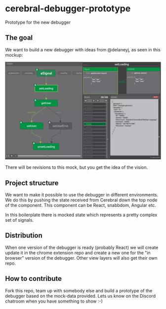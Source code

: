 # cerebral-debugger-prototype
Prototype for the new debugger

## The goal
We want to build a new debugger with ideas from @delaneyj, as seen in this mockup:

![mockup.jpg](mockup.jpg)

There will be revisions to this mock, but you get the idea of the vision.

## Project structure
We want to make it possible to use the debugger in different environments.
We do this by pushing the state received from Cerebral down the top node
of the component. This component can be React, snabbdom, Angular etc.

In this boilerplate there is mocked state which represents a pretty complex
set of signals.

## Distribution
When one version of the debugger is ready (probably React) we will create update
it in the chrome extension repo and create a new one for the "in browser" version
of the debugger. Other view layers will also get their own repo.

## How to contribute
Fork this repo, team up with somebody else and build a prototype of the
debugger based on the mock-data provided. Lets us know on the Discord chatroom
when you have something to show :-)
